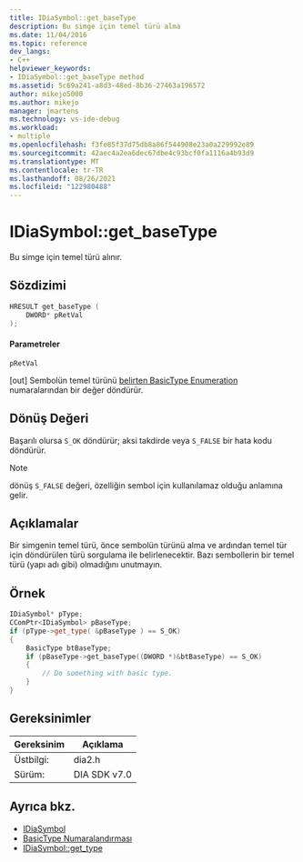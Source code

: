 ```yaml
---
title: IDiaSymbol::get_baseType
description: Bu simge için temel türü alma
ms.date: 11/04/2016
ms.topic: reference
dev_langs:
- C++
helpviewer_keywords:
- IDiaSymbol::get_baseType method
ms.assetid: 5c69a241-a8d3-48ed-8b36-27463a196572
author: mikejo5000
ms.author: mikejo
manager: jmartens
ms.technology: vs-ide-debug
ms.workload:
- multiple
ms.openlocfilehash: f3fe85f37d75db8a86f544908e23a0a229992e89
ms.sourcegitcommit: 42aec4a2ea6dec67dbe4c93bcf0fa1116a4b93d9
ms.translationtype: MT
ms.contentlocale: tr-TR
ms.lasthandoff: 08/26/2021
ms.locfileid: "122980488"
---
```

# <a name="idiasymbolget_basetype"></a>IDiaSymbol::get_baseType
Bu simge için temel türü alınır.

## <a name="syntax"></a>Sözdizimi

```C++
HRESULT get_baseType (
    DWORD* pRetVal
);
```

#### <a name="parameters"></a>Parametreler
`pRetVal`

[out] Sembolün temel türünü [belirten BasicType Enumeration](../../debugger/debug-interface-access/basictype.md) numaralarından bir değer döndürür.

## <a name="return-value"></a>Dönüş Değeri
Başarılı olursa `S_OK` döndürür; aksi takdirde veya `S_FALSE` bir hata kodu döndürür.

> [!NOTE]
> dönüş `S_FALSE` değeri, özelliğin sembol için kullanılamaz olduğu anlamına gelir.

## <a name="remarks"></a>Açıklamalar
Bir simgenin temel türü, önce sembolün türünü alma ve ardından temel tür için döndürülen türü sorgulama ile belirlenecektir. Bazı sembollerin bir temel türü (yapı adı gibi) olmadığını unutmayın.

## <a name="example"></a>Örnek

```C++
IDiaSymbol* pType;
CComPtr<IDiaSymbol> pBaseType;
if (pType->get_type( &pBaseType ) == S_OK)
{
    BasicType btBaseType;
    if (pBaseType->get_baseType((DWORD *)&btBaseType) == S_OK)
    {
        // Do something with basic type.
    }
}
```

## <a name="requirements"></a>Gereksinimler

|Gereksinim|Açıklama|
|-----------------|-----------------|
|Üstbilgi:|dia2.h|
|Sürüm:|DIA SDK v7.0|

## <a name="see-also"></a>Ayrıca bkz.
- [IDiaSymbol](../../debugger/debug-interface-access/idiasymbol.md)
- [BasicType Numaralandırması](../../debugger/debug-interface-access/basictype.md)
- [IDiaSymbol::get_type](../../debugger/debug-interface-access/idiasymbol-get-type.md)
